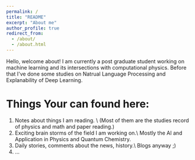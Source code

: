```yaml
---
permalink: /
title: "README"
excerpt: "About me"
author_profile: true
redirect_from: 
  - /about/
  - /about.html
---
```


Hello, welcome about!
I am currently a post graduate student working on machine learning and its intersections with computational physics. Before that I've done some studies on Natrual Language Processing and Explanability of Deep Learning. 

Things Your can found here:
======
1. Notes about things I am reading. \\
(Most of them are the studies record of physics and math and paper reading.)
2. Exciting brain storms of the field I am working on.\\
Mostly the AI and Application in Physics and Quantum Chemistry.
3. Daily stories, comments about the news, history.\\
Blogs anyway ;)
4. ...
